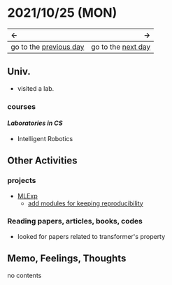 # 2021/10/25 (MON)
|←|→|
|:---|---:|
go to the [previous day](./24th.md) | go to the [next day](./26th.md)

## Univ.
- visited a lab.
### courses
#### *Laboratories in CS*
- Intelligent Robotics

## Other Activities

### projects
- [MLExp](https://github.com/OtsuKotsu/MLExp)
  - [add modules for keeping reproducibility](https://github.com/OtsuKotsu/MLExp/commit/eee0926fe255fc9b7b62b1571d682daf02b942f3)

### Reading papers, articles, books, codes
- looked for papers related to transformer's property

## Memo, Feelings, Thoughts
no contents
